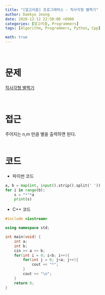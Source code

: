 ```yaml
---
title: "[알고리즘] 프로그래머스 - 직사각형 별찍기"
author: Daekyo Jeong
date: 2020-12-12 22:50:00 +0900
categories: [알고리즘, Programmers]
tags: [Algorithm, Programmers, Python, Cpp]

math: true
---
```


<br/>

# **문제**


[직사각형 별찍기](https://programmers.co.kr/learn/courses/30/lessons/12969)

<br/>

# **접근**  

주어지는 n,m 만큼 별을 출력하면 된다.  
<br/>

# **코드**


- 파이썬 코드   

```py
a, b = map(int, input().strip().split(' '))
for i in range(b):
    s = "*"*a
    print(s)
```


- C++ 코드

```cpp
#include <iostream>

using namespace std;

int main(void) {
    int a;
    int b;
    cin >> a >> b;
    for(int i = 0; i<b; i++){
        for(int j = 0; j<a; j++){
            cout << "*";
        }
        cout << "\n";
    }
    return 0;
}
```



<br/>
